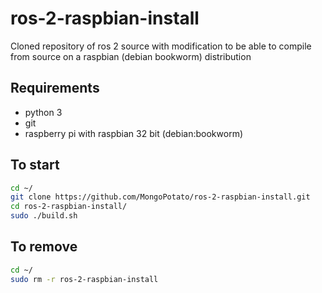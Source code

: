 # ros-2-raspbian-install
Cloned repository of ros 2 source with modification to be able to compile from source on a raspbian (debian bookworm) distribution

## Requirements

- python 3
- git
- raspberry pi with raspbian 32 bit (debian:bookworm)

## To start 

```bash
cd ~/
git clone https://github.com/MongoPotato/ros-2-raspbian-install.git
cd ros-2-raspbian-install/
sudo ./build.sh
```

## To remove

```bash
cd ~/
sudo rm -r ros-2-raspbian-install
```
